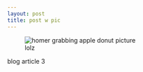 ```yaml
---
layout: post
title: post w pic
---
```


<figure class="image"><img src="http://hdwallpaperbackgrounds.net/wp-content/uploads/2015/11/Cool-Wallpapers-For-Mac-HD-Background.jpg" alt="homer grabbing apple donut picture"><figcaption>lolz</figcaption></figure>
blog article 3
